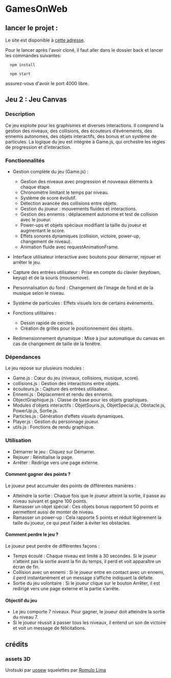 # GamesOnWeb


## lancer le projet :
Le site est disponible à [cette adresse](https://games-on-web-omega.vercel.app).



Pour le lancer après l'avoir cloné, il faut aller dans le dossier back et lancer les commandes suivantes:

      npm install
  
      npm start
  
assurez-vous d'avoir le port 4000 libre.


## Jeu 2 : Jeu Canvas 

### Description 
Ce jeu exploite <canvas> pour les graphismes et diverses interactions. Il comprend la gestion des niveaux, des collisions, des écouteurs d’événements, des ennemis autonomes, des objets interactifs, des bonus et un système de particules. La logique du jeu est intégrée à Game.js, qui orchestre les règles de progression et d’interaction.

### Fonctionnalités 
- Gestion complète du jeu (Game.js) :
  - Gestion des niveaux avec progression et nouveaux éléments à chaque étape.
  - Chronomètre limitant le temps par niveau.
  - Système de score évolutif.
  - Détection avancée des collisions entre objets.
  - Gestion du joueur : mouvements fluides et interactions.
  - Gestion des ennemis : déplacement autonome et test de collision avec le joueur.
  - Power-ups et objets spéciaux modifiant la taille du joueur et augmentant le score.
  - Effets sonores dynamiques (collision, victoire, power-up, changement de niveau).
  - Animation fluide avec requestAnimationFrame.

- Interface utilisateur interactive avec boutons pour démarrer, rejouer et arrêter le jeu.
- Capture des entrées utilisateur : Prise en compte du clavier (keydown, keyup) et de la souris (mousemove).
- Personnalisation du fond : Changement de l’image de fond et de la musique selon le niveau.
- Système de particules : Effets visuels lors de certains événements.
- Fonctions utilitaires :
  - Dessin rapide de cercles.
  - Création de grilles pour le positionnement des objets.
- Redimensionnement dynamique : Mise à jour automatique du canvas en cas de changement de taille de la fenêtre.

### Dépendances
Le jeu repose sur plusieurs modules :
- Game.js : Cœur du jeu (niveaux, collisions, musique, score).
- collisions.js : Gestion des interactions entre objets.
- écouteurs.js : Capture des entrées utilisateur.
- Ennemi.js : Déplacement et rendu des ennemis.
- ObjectGraphique.js : Classe de base pour les objets graphiques.
- Modules d’objets interactifs : ObjetSouris.js, ObjetSpecial.js, Obstacle.js, PowerUp.js, Sortie.js.
- Particles.js : Génération d’effets visuels dynamiques.
- Player.js : Gestion du personnage joueur.
- utils.js : Fonctions de rendu graphique.

### Utilisation

- Démarrer le jeu : Cliquez sur Démarrer.
- Rejouer : Réinitialise la page.
- Arrêter : Redirige vers une page externe.

#### Comment gagner des points ?

Le joueur peut accumuler des points de différentes manières :
- Atteindre la sortie : Chaque fois que le joueur atteint la sortie, il passe au niveau suivant et gagne 100 points.
- Ramasser un objet spécial : Ces objets bonus rapportent 50 points et permettent aussi de monter de niveau.
- Ramasser un power-up : Cela rapporte 5 points et réduit légèrement la taille du joueur, ce qui peut l’aider à éviter les obstacles.

#### Comment perdre le jeu ?
Le joueur peut perdre de différentes façons :
- Temps écoulé : Chaque niveau est limité à 30 secondes. Si le joueur n’atteint pas la sortie avant la fin du temps, il perd et voit apparaître un écran de fin.
- Collision avec un ennemi : Si le joueur entre en contact avec un ennemi, il perd instantanément et un message s’affiche indiquant la défaite.
- Sortie du jeu volontaire : Si le joueur clique sur le bouton Arrêter, il est redirigé vers une page externe et la partie s’arrête.

#### Objectif du jeu
- Le jeu comporte 7 niveaux. Pour gagner, le joueur doit atteindre la sortie du niveau 7.
- Si le joueur réussit à passer tous les niveaux, il entend un son de victoire et voit un message de félicitations.



## crédits
### assets 3D
Urotsuki par [uosew](https://www.fab.com/sellers/uosew/about)
squelettes par [Romulo Lima](https://www.fab.com/sellers/Romulo%20Lima/about)
